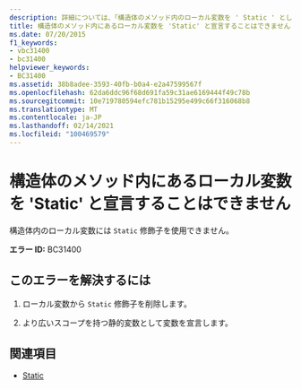 ```yaml
---
description: 詳細については、「構造体のメソッド内のローカル変数を ' Static ' として宣言することはできません。
title: 構造体のメソッド内にあるローカル変数を 'Static' と宣言することはできません
ms.date: 07/20/2015
f1_keywords:
- vbc31400
- bc31400
helpviewer_keywords:
- BC31400
ms.assetid: 38b8adee-3593-40fb-b0a4-e2a47599567f
ms.openlocfilehash: 62da6ddc96f68d691fa59c31ae6169444f49c78b
ms.sourcegitcommit: 10e719780594efc781b15295e499c66f316068b8
ms.translationtype: MT
ms.contentlocale: ja-JP
ms.lasthandoff: 02/14/2021
ms.locfileid: "100469579"
---
```

# <a name="local-variables-within-methods-of-structures-cannot-be-declared-static"></a>構造体のメソッド内にあるローカル変数を 'Static' と宣言することはできません

構造体内のローカル変数には `Static` 修飾子を使用できません。  
  
 **エラー ID:** BC31400  
  
## <a name="to-correct-this-error"></a>このエラーを解決するには  
  
1. ローカル変数から `Static` 修飾子を削除します。  
  
2. より広いスコープを持つ静的変数として変数を宣言します。  
  
## <a name="see-also"></a>関連項目

- [Static](../language-reference/modifiers/static.md)
